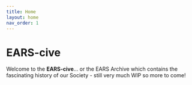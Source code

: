 ```yaml
---
title: Home
layout: home
nav_order: 1
---
```


<h1><b>EARS-cive</b></h1>

Welcome to the **EARS-cive**... or the EARS Archive which contains the fascinating history of our Society - still very much WIP so more to come!